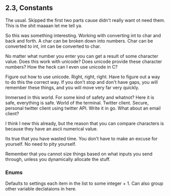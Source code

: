 # 

## 2.3, Constants

The usual. Skipped the first two parts cause didn't really want ot need them.
This is the shit maaaan let me tell ya.

So this was something interesting. Working with converting int to char and back
and forth. A char can be broken down into numbers. Char can be converted to int,
int can be converted to char.

No matter what number you enter you can get a result of some character value.
Does this work with unicode? Does unicode provide these character numbers? How
the heck can I even use unicode in C?

Figure out how to use unicode. Right, right, right. Have to figure out a way to
do this the correct way. If you don't stop and don't have gaps, you will
remember these things, and you will move very far very quickly.

Immersed in this world. For some kind of safety and whatnot? Here it is safe,
everything is safe. World of the terminal. Twitter client. Secure, personal
twitter client using twitter API. Write it in go. What about an email client?

I think I new this already, but the reason that you can compare characters is
because they have an ascii numerical value.

Its true that you have wasted time. You don't have to make an excuse for
yourself. No need to pity yourself.

Remember that you cannot size things based on what inputs you send through,
unless you dynamically allocate the stuff.

### Enums

Defaults to settings each item in the list to some integer + 1. Can also group
other variable declataions in here.
